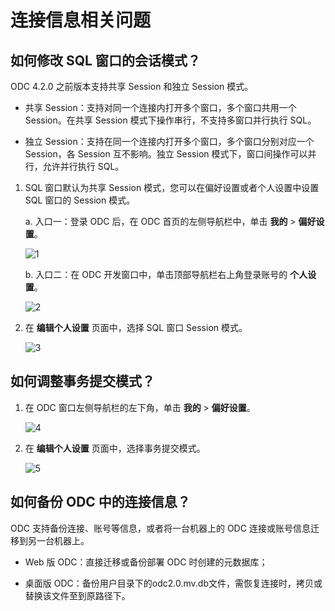 连接信息相关问题
=========================

## 如何修改 SQL 窗口的会话模式？

ODC 4.2.0 之前版本支持共享 Session 和独立 Session 模式。

- 共享 Session：支持对同一个连接内打开多个窗口，多个窗口共用一个 Session。在共享 Session 模式下操作串行，不支持多窗口并行执行 SQL。

- 独立 Session：支持在同一个连接内打开多个窗口，多个窗口分别对应一个 Session，各 Session 互不影响。独立 Session 模式下，窗口间操作可以并行，允许并行执行 SQL。 

1. SQL 窗口默认为共享 Session 模式，您可以在偏好设置或者个人设置中设置 SQL 窗口的 Session 模式。

   a. 入口一：登录 ODC 后，在 ODC 首页的左侧导航栏中，单击 **我的** > **偏好设置**。

      ![1](https://obbusiness-private.oss-cn-shanghai.aliyuncs.com/doc/img/odc/422/1300.troubleshooting/400.faq/300.connection-information-faq/1.png)

   b. 入口二：在 ODC 开发窗口中，单击顶部导航栏右上角登录账号的 **个人设置**。

      ![2](https://obbusiness-private.oss-cn-shanghai.aliyuncs.com/doc/img/odc/422/1300.troubleshooting/400.faq/300.connection-information-faq/2.png)

2. 在 **编辑个人设置** 页面中，选择 SQL 窗口 Session 模式。

   ![3](https://obbusiness-private.oss-cn-shanghai.aliyuncs.com/doc/img/odc/422/1300.troubleshooting/400.faq/300.connection-information-faq/3.png)

## 如何调整事务提交模式？

1. 在 ODC 窗口左侧导航栏的左下角，单击 **我的** > **偏好设置**。

   ![4](https://obbusiness-private.oss-cn-shanghai.aliyuncs.com/doc/img/odc/422/1300.troubleshooting/400.faq/300.connection-information-faq/4.png)

2. 在 **编辑个人设置** 页面中，选择事务提交模式。

   ![5](https://obbusiness-private.oss-cn-shanghai.aliyuncs.com/doc/img/odc/422/1300.troubleshooting/400.faq/300.connection-information-faq/5.png)

**如何备份 ODC 中的连接信息？** 
-------------------------------------

ODC 支持备份连接、账号等信息，或者将一台机器上的 ODC 连接或账号信息迁移到另一台机器上。

* Web 版 ODC：直接迁移或备份部署 ODC 时创建的元数据库；

* 桌面版 ODC：备份用户目录下的odc2.0.mv.db文件，需恢复连接时，拷贝或替换该文件至到原路径下。
